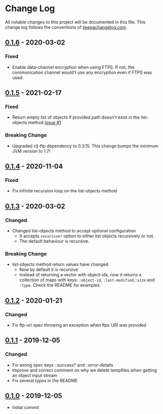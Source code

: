 # Change Log
All notable changes to this project will be documented in this file. This change log follows the conventions of [keepachangelog.com](http://keepachangelog.com/).

## [0.1.6] - 2020-03-02

### Fixed
- Enable data-channel encryption when using FTPS. If not, the
  communication channel would't use any encryption even if FTPS was
  used.

## [0.1.5] - 2021-02-17

### Fixed
- Return empty list of objects if provided path doesn't exist in the
  list-objects method [Issue #1](https://github.com/gethop-dev/object-storage.ftp/issues/1)

### Breaking Change
- Upgraded clj-ftp dependency to 0.3.15. This change bumps the minimum JVM version  to 1.7!

## [0.1.4] - 2020-11-04

### Fixed
- Fix infinite recursion loop on the list-objects method

## [0.1.3] - 2020-03-02

### Changed
- Changed list-objects method to accept optional configuration
  - It accepts `recursive?` option to either list objects recursively or not.
  - The default behaviour is recursive.

### Breaking Change
- list-objects method return values have changed
  - Now by default it is recursive
  - Instead of returning a vector with object-ids, now it returns a collection of maps
  with keys: `:object-id`, `:last-modified`,`:size` and `:type`. Check the README for examples.

## [0.1.2] - 2020-01-21

### Changed
- Fix ftp-uri spec throwing an exception when ftps URI was provided

## [0.1.1] - 2019-12-05

### Changed
- Fix wrong spec keys ::success? and ::error-details
- Improve and correct comment on why we delete tempfiles when getting an object input stream
- Fix several typos in the README

## [0.1.0] - 2019-12-05
- Initial commit

[0.1.6]: https://github.com/gethop-dev/object-storage.ftp/releases/tag/v0.1.6
[0.1.5]: https://github.com/gethop-dev/object-storage.ftp/releases/tag/v0.1.5
[0.1.4]: https://github.com/gethop-dev/object-storage.ftp/releases/tag/v0.1.4
[0.1.3]: https://github.com/gethop-dev/object-storage.ftp/releases/tag/v0.1.3
[0.1.2]: https://github.com/gethop-dev/object-storage.ftp/releases/tag/v0.1.2
[0.1.1]: https://github.com/gethop-dev/object-storage.ftp/releases/tag/v0.1.1
[0.1.0]: https://github.com/gethop-dev/object-storage.ftp/releases/tag/v.0.1.0
